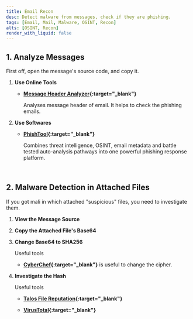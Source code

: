 ```yaml
---
title: Email Recon
desc: Detect malware from messages, check if they are phishing.
tags: [Email, Mail, Malware, OSINT, Recon]
alts: [OSINT, Recon]
render_with_liquid: false
---
```


## 1. Analyze Messages

First off, open the message's source code, and copy it.

1. **Use Online Tools**

    - **[Message Header Analyzer](https://mha.azurewebsites.net/){:target="_blank"}**

        Analyses message header of email. It helps to check the phishing emails.

2. **Use Softwares**

    - **[PhishTool](https://www.phishtool.com/){:target="_blank"}**

        Combines threat intelligence, OSINT, email metadata and battle tested auto-analysis pathways into one powerful phishing response platform.

<br />

## 2. Malware Detection in Attached Files

If you got mali in which attached "suspicious" files, you need to investigate them.

1. **View the Message Source**

2. **Copy the Attached File's Base64**

3. **Change Base64 to SHA256**

    Useful tools

    - **[CyberChef](https://gchq.github.io/CyberChef/){:target="_blank"}** is useful to change the cipher.

4. **Investigate the Hash**

    Useful tools

    - **[Talos File Reputation](https://www.talosintelligence.com/talos_file_reputation){:target="_blank"}**

    - **[VirusTotal](https://www.virustotal.com/gui/home/upload){:target="_blank"}**